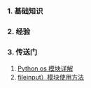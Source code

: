 ### 1. 基础知识
### 2. 经验
### 3. 传送门
1. [Python os 模块详解](https://zhuanlan.zhihu.com/p/150835193)
2. [fileinput）模块使用方法](https://pythonjishu.com/python-fileinput-file/)
